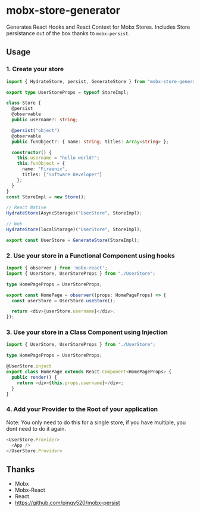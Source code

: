 # mobx-store-generator

Generates React Hooks and React Context for Mobx Stores.
Includes Store persistance out of the box thanks to `mobx-persist`.

## Usage

### 1. Create your store

```typescript
import { HydrateStore, persist, GenerateStore } from "mobx-store-generator";

export type UserStoreProps = typeof StoreImpl;

class Store {
  @persist
  @observable
  public username?: string;

  @persist("object")
  @observable
  public funObject?: { name: string; titles: Array<string> };

  constructor() {
    this.username = "hello world!";
    this.funObject = {
      name: "Firaenix",
      titles: ["Software Developer"]
    };
  }
}
const StoreImpl = new Store();

// React Native
HydrateStore(AsyncStorage)("UserStore", StoreImpl);

// Web
HydrateStore(localStorage)("UserStore", StoreImpl);

export const UserStore = GenerateStore(StoreImpl);
```

### 2. Use your store in a Functional Component using hooks

```typescript
import { observer } from 'mobx-react';
import { UserStore, UserStoreProps } from "./UserStore";

type HomePageProps = UserStoreProps;

export const HomePage = observer((props: HomePageProps) => {
  const userStore = UserStore.useStore();

  return <div>{userStore.username}</div>;
});
```

### 3. Use your store in a Class Component using Injection

```typescript
import { UserStore, UserStoreProps } from "./UserStore";

type HomePageProps = UserStoreProps;

@UserStore.inject
export class HomePage extends React.Component<HomePageProps> {
  public render() {
    return <div>{this.props.username}</div>;
  }
}
```

### 4. Add your Provider to the Root of your application
Note: You only need to do this for a single store, if you have multiple, you dont need to do it again.

```typescript
<UserStore.Provider>
  <App />
</UserStore.Provider>
```

## Thanks

- Mobx
- Mobx-React
- React
- https://github.com/pinqy520/mobx-persist
